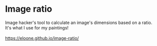 # Image ratio
Image hacker's tool to calculate an image's dimensions based on a ratio.<br/>
It's what I use for my paintings!<br/><br/>
https://eloone.github.io/image-ratio/
